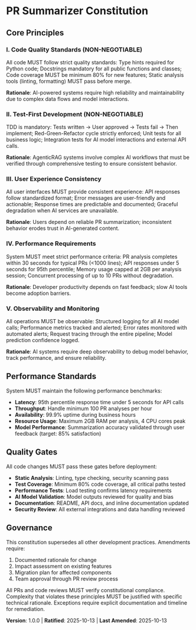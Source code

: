 <!--
Sync Impact Report:
- Version change: NEW → 1.0.0
- New constitution for AI-powered AgenticRAG project
- Added sections: Core Principles (5), Performance Standards, Quality Gates
- Templates requiring updates: ✅ plan-template.md updated with Constitution Check gates
- Follow-up TODOs: None
-->

# PR Summarizer Constitution

## Core Principles

### I. Code Quality Standards (NON-NEGOTIABLE)
All code MUST follow strict quality standards: Type hints required for Python code; Docstrings mandatory for all public functions and classes; Code coverage MUST be minimum 80% for new features; Static analysis tools (linting, formatting) MUST pass before merge.

**Rationale**: AI-powered systems require high reliability and maintainability due to complex data flows and model interactions.

### II. Test-First Development (NON-NEGOTIABLE)
TDD is mandatory: Tests written → User approved → Tests fail → Then implement; Red-Green-Refactor cycle strictly enforced; Unit tests for all business logic; Integration tests for AI model interactions and external API calls.

**Rationale**: AgenticRAG systems involve complex AI workflows that must be verified through comprehensive testing to ensure consistent behavior.

### III. User Experience Consistency
All user interfaces MUST provide consistent experience: API responses follow standardized format; Error messages are user-friendly and actionable; Response times are predictable and documented; Graceful degradation when AI services are unavailable.

**Rationale**: Users depend on reliable PR summarization; inconsistent behavior erodes trust in AI-generated content.

### IV. Performance Requirements
System MUST meet strict performance criteria: PR analysis completes within 30 seconds for typical PRs (<1000 lines); API responses under 5 seconds for 95th percentile; Memory usage capped at 2GB per analysis session; Concurrent processing of up to 10 PRs without degradation.

**Rationale**: Developer productivity depends on fast feedback; slow AI tools become adoption barriers.

### V. Observability and Monitoring
All operations MUST be observable: Structured logging for all AI model calls; Performance metrics tracked and alerted; Error rates monitored with automated alerts; Request tracing through the entire pipeline; Model prediction confidence logged.

**Rationale**: AI systems require deep observability to debug model behavior, track performance, and ensure reliability.

## Performance Standards

System MUST maintain the following performance benchmarks:
- **Latency**: 95th percentile response time under 5 seconds for API calls
- **Throughput**: Handle minimum 100 PR analyses per hour
- **Availability**: 99.9% uptime during business hours
- **Resource Usage**: Maximum 2GB RAM per analysis, 4 CPU cores peak
- **Model Performance**: Summarization accuracy validated through user feedback (target: 85% satisfaction)

## Quality Gates

All code changes MUST pass these gates before deployment:
- **Static Analysis**: Linting, type checking, security scanning pass
- **Test Coverage**: Minimum 80% code coverage, all critical paths tested
- **Performance Tests**: Load testing confirms latency requirements
- **AI Model Validation**: Model outputs reviewed for quality and bias
- **Documentation**: README, API docs, and inline documentation updated
- **Security Review**: All external integrations and data handling reviewed

## Governance

This constitution supersedes all other development practices. Amendments require:
1. Documented rationale for change
2. Impact assessment on existing features
3. Migration plan for affected components
4. Team approval through PR review process

All PRs and code reviews MUST verify constitutional compliance. Complexity that violates these principles MUST be justified with specific technical rationale. Exceptions require explicit documentation and timeline for remediation.

**Version**: 1.0.0 | **Ratified**: 2025-10-13 | **Last Amended**: 2025-10-13